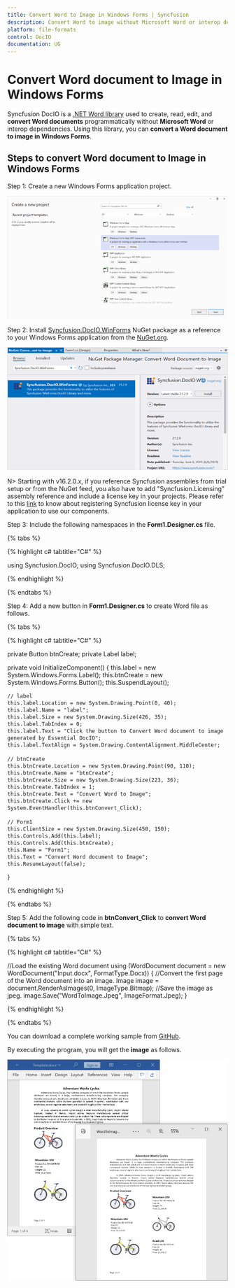 ```yaml
---
title: Convert Word to Image in Windows Forms | Syncfusion 
description: Convert Word to image without Microsoft Word or interop dependencies in Windows Forms application using .NET Word (DocIO) library.
platform: file-formats
control: DocIO
documentation: UG
---
```


# Convert Word document to Image in Windows Forms

Syncfusion DocIO is a [.NET Word library](https://www.syncfusion.com/document-processing/word-framework/net/word-library) used to create, read, edit, and **convert Word documents** programmatically without **Microsoft Word** or interop dependencies. Using this library, you can **convert a Word document to image in Windows Forms**.

## Steps to convert Word document to Image in Windows Forms

Step 1: Create a new Windows Forms application project.

![Create Windows Forms application in Visual Studio](Windows-Forms_images/Create-Project-WordtoPDF.png)

Step 2: Install [Syncfusion.DocIO.WinForms](https://www.nuget.org/packages/Syncfusion.DocIO.WinForms) NuGet package as a reference to your Windows Forms application from the [NuGet.org](https://www.nuget.org/).

![InstallSyncfusion.DocIO.WinForms NuGet package](Windows-Forms_images/Nuget-Package-WordtoImage.png)

N> Starting with v16.2.0.x, if you reference Syncfusion assemblies from trial setup or from the NuGet feed, you also have to add "Syncfusion.Licensing" assembly reference and include a license key in your projects. Please refer to this [link](https://help.syncfusion.com/common/essential-studio/licensing/overview) to know about registering Syncfusion license key in your application to use our components.

Step 3: Include the following namespaces in the **Form1.Designer.cs** file.

{% tabs %}

{% highlight c# tabtitle="C#" %}

using Syncfusion.DocIO;
using Syncfusion.DocIO.DLS;

{% endhighlight %}

{% endtabs %}

Step 4: Add a new button in **Form1.Designer.cs** to create Word file as follows.

{% tabs %}

{% highlight c# tabtitle="C#" %}

private Button btnCreate;
private Label label;

private void InitializeComponent()
{
    this.label = new System.Windows.Forms.Label();
    this.btnCreate = new System.Windows.Forms.Button();
    this.SuspendLayout();

    // label
    this.label.Location = new System.Drawing.Point(0, 40);
    this.label.Name = "label";
    this.label.Size = new System.Drawing.Size(426, 35);
    this.label.TabIndex = 0;
    this.label.Text = "Click the button to Convert Word document to image generated by Essential DocIO";
    this.label.TextAlign = System.Drawing.ContentAlignment.MiddleCenter;

    // btnCreate 
    this.btnCreate.Location = new System.Drawing.Point(90, 110);
    this.btnCreate.Name = "btnCreate";
    this.btnCreate.Size = new System.Drawing.Size(223, 36);
    this.btnCreate.TabIndex = 1;
    this.btnCreate.Text = "Convert Word to Image";
    this.btnCreate.Click += new System.EventHandler(this.btnConvert_Click);
       
    // Form1        
    this.ClientSize = new System.Drawing.Size(450, 150);
    this.Controls.Add(this.label);
    this.Controls.Add(this.btnCreate);
    this.Name = "Form1";
    this.Text = "Convert Word document to Image";
    this.ResumeLayout(false);
}

{% endhighlight %}

{% endtabs %}

Step 5: Add the following code in **btnConvert_Click** to **convert Word document to image** with simple text.

{% tabs %}

{% highlight c# tabtitle="C#" %}

//Load the existing Word document 
using (WordDocument document = new WordDocument("Input.docx", FormatType.Docx))
{
    //Convert the first page of the Word document into an image.
    Image image = document.RenderAsImages(0, ImageType.Bitmap);
    //Save the image as jpeg.
    image.Save("WordToImage.Jpeg", ImageFormat.Jpeg);
}

{% endhighlight %}

{% endtabs %}

You can download a complete working sample from [GitHub](https://github.com/SyncfusionExamples/DocIO-Examples/tree/main/Word-to-Image-conversion/Convert-Word-to-image/WindowForms).

By executing the program, you will get the **image** as follows.

![Word to Image in Windows Forms](WordToPDF_images/Output-WordtoImage.png)